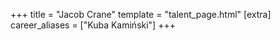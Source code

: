 +++
title = "Jacob Crane"
template = "talent_page.html"
[extra]
career_aliases = ["Kuba Kamiński"]
+++
